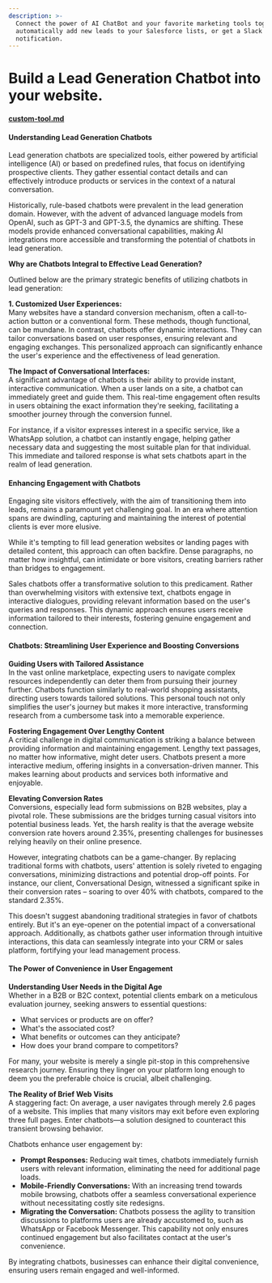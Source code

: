 ```yaml
---
description: >-
  Connect the power of AI ChatBot and your favorite marketing tools together
  automatically add new leads to your Salesforce lists, or get a Slack
  notification.
---
```


# Build a Lead Generation Chatbot into your website.

#### [custom-tool.md](../tools/custom-tool.md "mention")

#### Understanding Lead Generation Chatbots

Lead generation chatbots are specialized tools, either powered by artificial intelligence (AI) or based on predefined rules, that focus on identifying prospective clients. They gather essential contact details and can effectively introduce products or services in the context of a natural conversation.

Historically, rule-based chatbots were prevalent in the lead generation domain. However, with the advent of advanced language models from OpenAI, such as GPT-3 and GPT-3.5, the dynamics are shifting. These models provide enhanced conversational capabilities, making AI integrations more accessible and transforming the potential of chatbots in lead generation.

**Why are Chatbots Integral to Effective Lead Generation?**

Outlined below are the primary strategic benefits of utilizing chatbots in lead generation:

**1. Customized User Experiences:**\
Many websites have a standard conversion mechanism, often a call-to-action button or a conventional form. These methods, though functional, can be mundane. In contrast, chatbots offer dynamic interactions. They can tailor conversations based on user responses, ensuring relevant and engaging exchanges. This personalized approach can significantly enhance the user's experience and the effectiveness of lead generation.

**The Impact of Conversational Interfaces:**\
A significant advantage of chatbots is their ability to provide instant, interactive communication. When a user lands on a site, a chatbot can immediately greet and guide them. This real-time engagement often results in users obtaining the exact information they're seeking, facilitating a smoother journey through the conversion funnel.

For instance, if a visitor expresses interest in a specific service, like a WhatsApp solution, a chatbot can instantly engage, helping gather necessary data and suggesting the most suitable plan for that individual. This immediate and tailored response is what sets chatbots apart in the realm of lead generation.

#### Enhancing Engagement with Chatbots

Engaging site visitors effectively, with the aim of transitioning them into leads, remains a paramount yet challenging goal. In an era where attention spans are dwindling, capturing and maintaining the interest of potential clients is ever more elusive.

While it's tempting to fill lead generation websites or landing pages with detailed content, this approach can often backfire. Dense paragraphs, no matter how insightful, can intimidate or bore visitors, creating barriers rather than bridges to engagement.

Sales chatbots offer a transformative solution to this predicament. Rather than overwhelming visitors with extensive text, chatbots engage in interactive dialogues, providing relevant information based on the user's queries and responses. This dynamic approach ensures users receive information tailored to their interests, fostering genuine engagement and connection.

#### Chatbots: Streamlining User Experience and Boosting Conversions

**Guiding Users with Tailored Assistance**\
In the vast online marketplace, expecting users to navigate complex resources independently can deter them from pursuing their journey further. Chatbots function similarly to real-world shopping assistants, directing users towards tailored solutions. This personal touch not only simplifies the user's journey but makes it more interactive, transforming research from a cumbersome task into a memorable experience.

**Fostering Engagement Over Lengthy Content**\
A critical challenge in digital communication is striking a balance between providing information and maintaining engagement. Lengthy text passages, no matter how informative, might deter users. Chatbots present a more interactive medium, offering insights in a conversation-driven manner. This makes learning about products and services both informative and enjoyable.

**Elevating Conversion Rates**\
Conversions, especially lead form submissions on B2B websites, play a pivotal role. These submissions are the bridges turning casual visitors into potential business leads. Yet, the harsh reality is that the average website conversion rate hovers around 2.35%, presenting challenges for businesses relying heavily on their online presence.

However, integrating chatbots can be a game-changer. By replacing traditional forms with chatbots, users' attention is solely riveted to engaging conversations, minimizing distractions and potential drop-off points. For instance, our client, Conversational Design, witnessed a significant spike in their conversion rates – soaring to over 40% with chatbots, compared to the standard 2.35%.

This doesn't suggest abandoning traditional strategies in favor of chatbots entirely. But it's an eye-opener on the potential impact of a conversational approach. Additionally, as chatbots gather user information through intuitive interactions, this data can seamlessly integrate into your CRM or sales platform, fortifying your lead management process.

#### The Power of Convenience in User Engagement

**Understanding User Needs in the Digital Age**\
Whether in a B2B or B2C context, potential clients embark on a meticulous evaluation journey, seeking answers to essential questions:

* What services or products are on offer?
* What's the associated cost?
* What benefits or outcomes can they anticipate?
* How does your brand compare to competitors?

For many, your website is merely a single pit-stop in this comprehensive research journey. Ensuring they linger on your platform long enough to deem you the preferable choice is crucial, albeit challenging.

**The Reality of Brief Web Visits**\
A staggering fact: On average, a user navigates through merely 2.6 pages of a website. This implies that many visitors may exit before even exploring three full pages. Enter chatbots—a solution designed to counteract this transient browsing behavior.

Chatbots enhance user engagement by:

* **Prompt Responses:** Reducing wait times, chatbots immediately furnish users with relevant information, eliminating the need for additional page loads.
* **Mobile-Friendly Conversations:** With an increasing trend towards mobile browsing, chatbots offer a seamless conversational experience without necessitating costly site redesigns.
* **Migrating the Conversation:** Chatbots possess the agility to transition discussions to platforms users are already accustomed to, such as WhatsApp or Facebook Messenger. This capability not only ensures continued engagement but also facilitates contact at the user's convenience.

By integrating chatbots, businesses can enhance their digital convenience, ensuring users remain engaged and well-informed.


